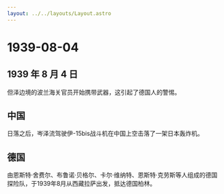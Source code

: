 ```yaml
---
layout: ../../layouts/Layout.astro
---
```


# 1939-08-04

## 1939 年 8 月 4 日

但泽边境的波兰海关官员开始携带武器，这引起了德国人的警惕。

## 中国

日落之后，岑泽流驾驶伊-15bis战斗机在中国上空击落了一架日本轰炸机。

## 德国

由恩斯特·舍费尔、布鲁诺·贝格尔、卡尔·维纳特、恩斯特·克劳斯等人组成的德国探险队，于1939年8月从西藏拉萨出发，抵达德国柏林。